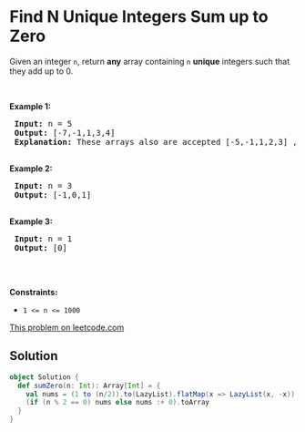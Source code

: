 # Find N Unique Integers Sum up to Zero

<p>Given an integer <code>n</code>, return <strong>any</strong> array containing <code>n</code> <strong>unique</strong>&nbsp;integers such that they add up to 0.</p>
 
 <p>&nbsp;</p>
 <p><strong>Example 1:</strong></p>
 
 <pre>
 <strong>Input:</strong> n = 5
 <strong>Output:</strong> [-7,-1,1,3,4]
 <strong>Explanation:</strong> These arrays also are accepted [-5,-1,1,2,3] , [-3,-1,2,-2,4].
 </pre>
 
 <p><strong>Example 2:</strong></p>
 
 <pre>
 <strong>Input:</strong> n = 3
 <strong>Output:</strong> [-1,0,1]
 </pre>
 
 <p><strong>Example 3:</strong></p>
 
 <pre>
 <strong>Input:</strong> n = 1
 <strong>Output:</strong> [0]
 </pre>
 
 <p>&nbsp;</p>
 <p><strong>Constraints:</strong></p>
 
 <ul>
 <li><code>1 &lt;= n &lt;= 1000</code></li>
 </ul>

[This problem on leetcode.com](https://leetcode.com/problems/find-n-unique-integers-sum-up-to-zero/)

## Solution

```scala
object Solution {
  def sumZero(n: Int): Array[Int] = {
    val nums = (1 to (n/2)).to(LazyList).flatMap(x => LazyList(x, -x))
    (if (n % 2 == 0) nums else nums :+ 0).toArray
  }
}
```
